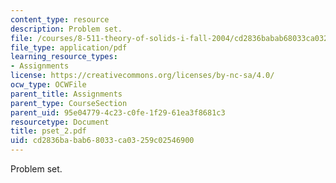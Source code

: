 ```yaml
---
content_type: resource
description: Problem set.
file: /courses/8-511-theory-of-solids-i-fall-2004/cd2836babab68033ca03259c02546900_pset_2.pdf
file_type: application/pdf
learning_resource_types:
- Assignments
license: https://creativecommons.org/licenses/by-nc-sa/4.0/
ocw_type: OCWFile
parent_title: Assignments
parent_type: CourseSection
parent_uid: 95e04779-4c23-c0fe-1f29-61ea3f8681c3
resourcetype: Document
title: pset_2.pdf
uid: cd2836ba-bab6-8033-ca03-259c02546900
---
```

Problem set.